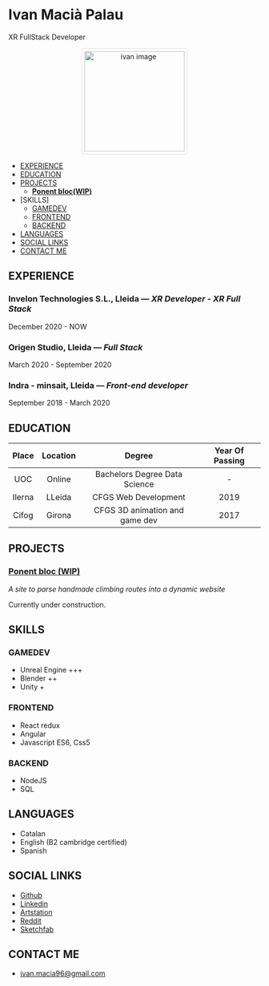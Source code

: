 # Ivan Macià Palau
XR FullStack Developer

<p align="center">
<img alt="ivan image" src="https://i.imgur.com/mkl99IW.jpg" data-canonical-src="https://i.imgur.com/mkl99IW.jpg" width="200" height="200" style="border: 1px solid #ddd;  border-radius: 4px;  padding: 5px;"/>
</p>

  - [EXPERIENCE](#experience)
  - [EDUCATION](#education)
  - [PROJECTS](#projects)
    - [**Ponent bloc(WIP)**](#ponentbloc)
  - [SKILLS]
    - [GAMEDEV](#gamedev)
    - [FRONTEND](#frontend)
    - [BACKEND](#backend)
  - [LANGUAGES](#languages)
  - [SOCIAL LINKS](#social-links)
  - [CONTACT ME](#contact-me)
  
## EXPERIENCE

### **Invelon Technologies S.L.,** Lleida — *XR Developer - XR Full Stack*

December 2020 - NOW


### **Origen Studio,** Lleida — *Full Stack*

March 2020 - September 2020


### **Indra - minsait,** Lleida — *Front-end developer*

September 2018 - March 2020



## EDUCATION

| Place  | Location | Degree | Year Of Passing |
|  :---:  |  :---:  |  :---:  |  :---:  |
| UOC  | Online   | Bachelors Degree Data Science  | -  |
| Ilerna  | LLeida   | CFGS Web Development  | 2019  |
| Cifog  | Girona   | CFGS 3D animation and game dev  | 2017  |

## PROJECTS

### [**Ponent bloc (WIP)**](http://ponentbloc.netlify.app/)

*A site to parse handmade climbing routes into a dynamic website*

Currently under construction.

## SKILLS

### GAMEDEV
* Unreal Engine +++
* Blender ++
* Unity +

### FRONTEND
* React redux
* Angular
* Javascript ES6, Css5

### BACKEND
* NodeJS
* SQL

## LANGUAGES

* Catalan
* English (B2 cambridge certified)
* Spanish

## SOCIAL LINKS

* [Github](https:/www.github.com/)
* [Linkedin](https:/www.linkedin.com/)
* [Artstation](https://www.artstation.com/ivanmacia)
* [Reddit](https://www.reddit.com/user/profilactic)
* [Sketchfab](https://sketchfab.com/imacia3d)

## CONTACT ME

* [ivan.macia96@gmail.com](mailto:ivan.macia96@gmail.com)


